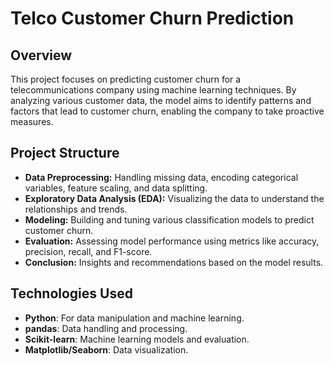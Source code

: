 # Telco Customer Churn Prediction

## Overview
This project focuses on predicting customer churn for a telecommunications company using machine learning techniques. By analyzing various customer data, the model aims to identify patterns and factors that lead to customer churn, enabling the company to take proactive measures.

## Project Structure
- **Data Preprocessing:** Handling missing data, encoding categorical variables, feature scaling, and data splitting.
- **Exploratory Data Analysis (EDA):** Visualizing the data to understand the relationships and trends.
- **Modeling:** Building and tuning various classification models to predict customer churn.
- **Evaluation:** Assessing model performance using metrics like accuracy, precision, recall, and F1-score.
- **Conclusion:** Insights and recommendations based on the model results.

## Technologies Used
- **Python**: For data manipulation and machine learning.
- **pandas**: Data handling and processing.
- **Scikit-learn**: Machine learning models and evaluation.
- **Matplotlib/Seaborn**: Data visualization.
